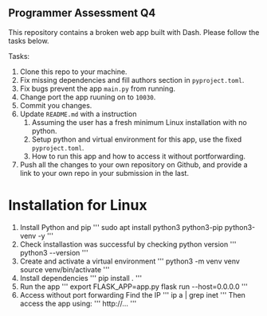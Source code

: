 ## Programmer Assessment Q4

This repository contains a broken web app built with Dash. Please follow the tasks below.

Tasks:

1. Clone this repo to your machine.
2. Fix missing dependencies and fill authors section in `pyproject.toml`.
3. Fix bugs prevent the app `main.py` from running.
4. Change port the app ruuning on to `10030`.
5. Commit you changes.
6. Update `README.md` with a instruction
   1. Assuming the user has a fresh minimum Linux installation with no python.
   2. Setup python and virtual environment for this app, use the fixed `pyproject.toml`.
   3. How to run this app and how to access it without portforwarding.
7. Push all the changes to your own repository on Github, and provide a link to your own repo in your submission in the last.

# Installation for Linux

1. Install Python and pip
   '''
   sudo apt install python3 python3-pip python3-venv -y
   '''
2. Check installastion was successful by checking python version
   '''
   python3 --version
   '''
3. Create and activate a virtual environment
   '''
   python3 -m venv venv
   source venv/bin/activate
   '''
4. Install dependencies
   '''
   pip install .
   '''
5. Run the app
   '''
   export FLASK_APP=app.py
   flask run --host=0.0.0.0
   '''
6. Access without port forwarding
   Find the IP
   '''
   ip a | grep inet
   '''
   Then access the app using:
   '''
   http://...
   '''
